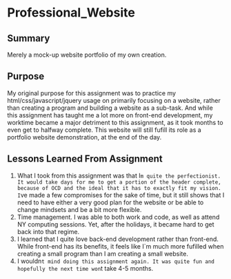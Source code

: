 # Professional_Website

## Summary
Merely a mock-up website portfolio of my own creation.

## Purpose
My original purpose for this assignment was to practice my html/css/javascript/jquery usage on primarily focusing on a website, rather than creating a program and building a website as a sub-task. And while this assignment has taught me a lot more on front-end development, my worktime became a major detriment to this assignment, as it took months to even get to halfway complete.
This website will still fufill its role as a portfolio website demonstration, at the end of the day.

## Lessons Learned From Assignment
1. What I took from this assignment was that I`m quite the perfectionist. It would take days for me to get a portion of the header complete, because of OCD and the ideal that it has to exactly fit my vision. I`ve made a few compromises for the sake of time, but it still shows that I need to have either a very good plan for the website or be able to change mindsets and be a bit more flexible.
2. Time management. I was able to both work and code, as well as attend NY computing sessions. Yet, after the holidays, it became hard to get back into that regime.
3. I learned that I quite love back-end development rather than front-end. While front-end has its benefits, it feels like I`m much more fufilled when creating a small program than I am creating a small website.
4. I wouldn`t mind doing this assignment again. It was quite fun and hopefully the next time won`t take 4-5 months.
